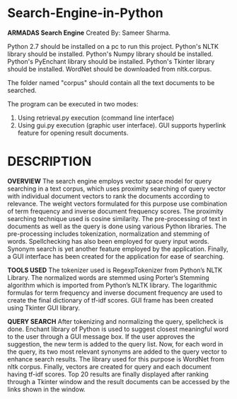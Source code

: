 # Search-Engine-in-Python
**ARMADAS Search Engine** Created By: Sameer Sharma.

Python 2.7 should be installed on a pc to run this project.
Python's NLTK library should be installed.
Python's Numpy library should be installed.
Python's PyEnchant library should be installed.
Python's Tkinter library should be installed.
WordNet should be downloaded from nltk.corpus.

The folder named "corpus" should contain all the text documents to be searched.

The program can be executed in two modes:
1. Using retrieval.py execution (command line interface)
2. Using gui.py execution (graphic user interface). GUI supports hyperlink feature for opening result documents.

# DESCRIPTION
**OVERVIEW**
The search engine employs vector space model for query searching in a text corpus, which uses proximity searching of query vector with individual document vectors to rank the documents according to relevance. The weight vectors formulated for this purpose use combination of term frequency and inverse document frequency scores. The proximity searching technique used is cosine similarity. The pre-processing of text in documents as well as the query is done using various Python libraries. The pre-processing includes tokenization, normalization and stemming of words. Spellchecking has also been employed for query input words. Synonym search is yet another feature employed by the application. Finally, a GUI interface has been created for the application for ease of searching.

**TOOLS USED**
The tokenizer used is RegexpTokenizer from Python’s NLTK Library. The normalized words are stemmed using Porter’s Stemming algorithm which is imported from Python’s NLTK library. The logarithmic formulas for term frequency and inverse document frequency are used to create the final dictionary of tf-idf scores. GUI frame has been created using Tkinter GUI library.

**QUERY SEARCH**
After tokenizing and normalizing the query, spellcheck is done. Enchant library of Python is used to suggest closest meaningful word to the user through a GUI message box. If the user approves the suggestion, the new term is added to the query list. Now, for each word in the query, its two most relevant synonyms are added to the query vector to enhance search results. The library used for this purpose is WordNet from nltk corpus. Finally, vectors are created for query and each document having tf-idf scores. Top 20 results are finally displayed after ranking through a Tkinter window and the result documents can be accessed by the links shown in the window.
